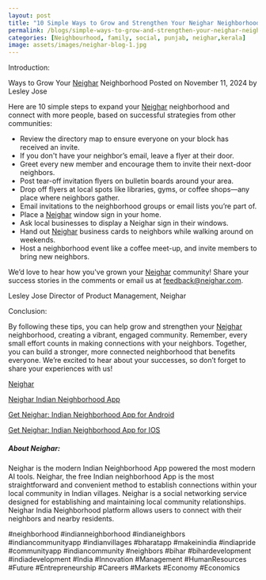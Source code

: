 ```yaml
---
layout: post
title: "10 Simple Ways to Grow and Strengthen Your Neighar Neighborhood"
permalink: /blogs/simple-ways-to-grow-and-strengthen-your-neighar-neighborhood
categories: [Neighbourhood, family, social, punjab, neighar,kerala]
image: assets/images/neighar-blog-1.jpg
---
```



Introduction:
 
Ways to Grow Your [Neighar](https://neighar.com/download) Neighborhood
Posted on November 11, 2024 by Lesley Jose

Here are 10 simple steps to expand your [Neighar](https://neighar.com/download) neighborhood and connect with more people, based on successful strategies from other communities:

- Review the directory map to ensure everyone on your block has received an invite.
- If you don't have your neighbor’s email, leave a flyer at their door.
- Greet every new member and encourage them to invite their next-door neighbors.
- Post tear-off invitation flyers on bulletin boards around your area.
- Drop off flyers at local spots like libraries, gyms, or coffee shops—any place where neighbors gather.
- Email invitations to the neighborhood groups or email lists you’re part of.
- Place a [Neighar](https://neighar.com/download) window sign in your home.
- Ask local businesses to display a Neighar sign in their windows.
- Hand out [Neighar](https://neighar.com/download) business cards to neighbors while walking around on weekends.
- Host a neighborhood event like a coffee meet-up, and invite members to bring new neighbors.

We’d love to hear how you've grown your [Neighar](https://neighar.com/download) community! Share your success stories in the comments or email us at feedback@neighar.com.


Lesley Jose
Director of Product Management, Neighar


Conclusion:

By following these tips, you can help grow and strengthen your [Neighar](https://neighar.com/download) neighborhood, creating a vibrant, engaged community. Remember, every small effort counts in making connections with your neighbors. Together, you can build a stronger, more connected neighborhood that benefits everyone. We’re excited to hear about your successes, so don’t forget to share your experiences with us!


[Neighar](https://www.neighar.com)

[Neighar Indian Neighborhood App](https://neighar.com/download)

[Get Neighar: Indian Neighborhood App for Android](https://play.google.com/store/apps/details?id=com.neighar.app)

[Get Neighar: Indian Neighborhood App for IOS](https://apps.apple.com/us/app/neighar-india-neighborhood-app/id6471035218)

##### About Neighar:

Neighar is the modern Indian Neighborhood App powered the most modern AI tools. Neighar, the free Indian neighborhood App is the most straightforward and convenient method to establish connections within your local community in Indian villages. Neighar is a social networking service designed for establishing and maintaining local community relationships. Neighar India Neighborhood platform allows users to connect with their neighbors and nearby residents.

#neighborhood #indianneighborhood #indianeighbors #indiancommunityapp #indianvillages #bharatapp #makeinindia #indiapride #communityapp #indiancommunity #neighbors #bihar #bihardevelopment #indiadevelopment #India #Innovation #Management #HumanResources #Future #Entrepreneurship #Careers #Markets #Economy #Economics